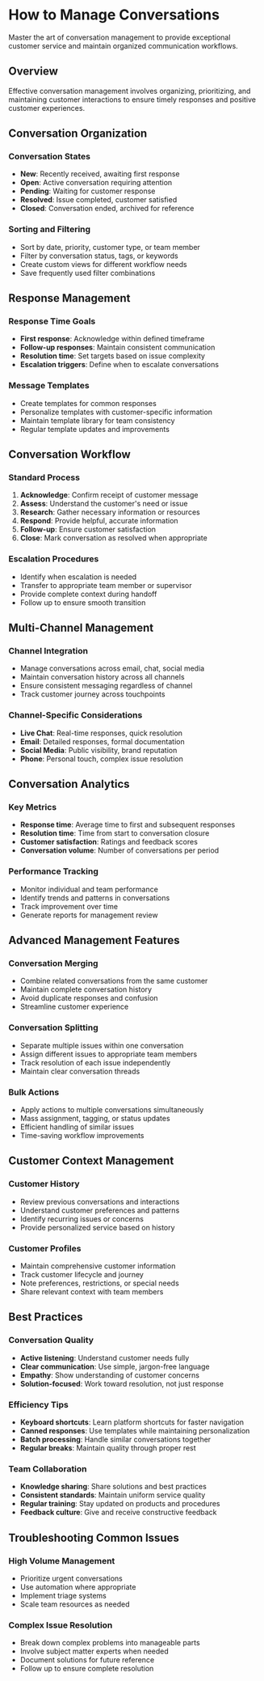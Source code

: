# How to Manage Conversations

Master the art of conversation management to provide exceptional customer service and maintain organized communication workflows.

## Overview

Effective conversation management involves organizing, prioritizing, and maintaining customer interactions to ensure timely responses and positive customer experiences.

## Conversation Organization

### Conversation States

- **New**: Recently received, awaiting first response
- **Open**: Active conversation requiring attention
- **Pending**: Waiting for customer response
- **Resolved**: Issue completed, customer satisfied
- **Closed**: Conversation ended, archived for reference

### Sorting and Filtering

- Sort by date, priority, customer type, or team member
- Filter by conversation status, tags, or keywords
- Create custom views for different workflow needs
- Save frequently used filter combinations

## Response Management

### Response Time Goals

- **First response**: Acknowledge within defined timeframe
- **Follow-up responses**: Maintain consistent communication
- **Resolution time**: Set targets based on issue complexity
- **Escalation triggers**: Define when to escalate conversations

### Message Templates

- Create templates for common responses
- Personalize templates with customer-specific information
- Maintain template library for team consistency
- Regular template updates and improvements

## Conversation Workflow

### Standard Process

1. **Acknowledge**: Confirm receipt of customer message
2. **Assess**: Understand the customer's need or issue
3. **Research**: Gather necessary information or resources
4. **Respond**: Provide helpful, accurate information
5. **Follow-up**: Ensure customer satisfaction
6. **Close**: Mark conversation as resolved when appropriate

### Escalation Procedures

- Identify when escalation is needed
- Transfer to appropriate team member or supervisor
- Provide complete context during handoff
- Follow up to ensure smooth transition

## Multi-Channel Management

### Channel Integration

- Manage conversations across email, chat, social media
- Maintain conversation history across all channels
- Ensure consistent messaging regardless of channel
- Track customer journey across touchpoints

### Channel-Specific Considerations

- **Live Chat**: Real-time responses, quick resolution
- **Email**: Detailed responses, formal documentation
- **Social Media**: Public visibility, brand reputation
- **Phone**: Personal touch, complex issue resolution

## Conversation Analytics

### Key Metrics

- **Response time**: Average time to first and subsequent responses
- **Resolution time**: Time from start to conversation closure
- **Customer satisfaction**: Ratings and feedback scores
- **Conversation volume**: Number of conversations per period

### Performance Tracking

- Monitor individual and team performance
- Identify trends and patterns in conversations
- Track improvement over time
- Generate reports for management review

## Advanced Management Features

### Conversation Merging

- Combine related conversations from the same customer
- Maintain complete conversation history
- Avoid duplicate responses and confusion
- Streamline customer experience

### Conversation Splitting

- Separate multiple issues within one conversation
- Assign different issues to appropriate team members
- Track resolution of each issue independently
- Maintain clear conversation threads

### Bulk Actions

- Apply actions to multiple conversations simultaneously
- Mass assignment, tagging, or status updates
- Efficient handling of similar issues
- Time-saving workflow improvements

## Customer Context Management

### Customer History

- Review previous conversations and interactions
- Understand customer preferences and patterns
- Identify recurring issues or concerns
- Provide personalized service based on history

### Customer Profiles

- Maintain comprehensive customer information
- Track customer lifecycle and journey
- Note preferences, restrictions, or special needs
- Share relevant context with team members

## Best Practices

### Conversation Quality

- **Active listening**: Understand customer needs fully
- **Clear communication**: Use simple, jargon-free language
- **Empathy**: Show understanding of customer concerns
- **Solution-focused**: Work toward resolution, not just response

### Efficiency Tips

- **Keyboard shortcuts**: Learn platform shortcuts for faster navigation
- **Canned responses**: Use templates while maintaining personalization
- **Batch processing**: Handle similar conversations together
- **Regular breaks**: Maintain quality through proper rest

### Team Collaboration

- **Knowledge sharing**: Share solutions and best practices
- **Consistent standards**: Maintain uniform service quality
- **Regular training**: Stay updated on products and procedures
- **Feedback culture**: Give and receive constructive feedback

## Troubleshooting Common Issues

### High Volume Management

- Prioritize urgent conversations
- Use automation where appropriate
- Implement triage systems
- Scale team resources as needed

### Complex Issue Resolution

- Break down complex problems into manageable parts
- Involve subject matter experts when needed
- Document solutions for future reference
- Follow up to ensure complete resolution

